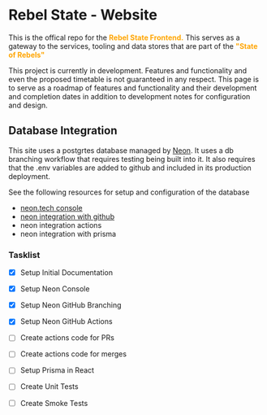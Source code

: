 <style>
.brandName {
  font-weight:bolder;
  color:orange;
}
</style>

<h1> Rebel State - Website</h1>

This is the offical repo for the <span class="brandName">Rebel State Frontend.</span> This serves as a gateway to the services, tooling and data stores that are part of the <span class="brandName">"State of Rebels"</span>

This project is currently in development. Features and functionality and even the proposed timetable is not guaranteed in any respect. This page is to serve as a roadmap of features and functionality and their development and completion dates in addition to development notes for configuration and design.


## Database Integration
 This site uses a postgrtes database managed by [Neon](https://neon.tech). It uses a db branching workflow that requires testing being built into it.  It also requires that the .env variables are added to github and included in its production deployment.

See the following resources for setup and configuration of the database
- [neon.tech console](https://console.neon.tech/app/projects)
- [neon integration with github](https://neon.tech/docs/guides/neon-github-integration)
- neon integration actions
- neon integration with prisma 
 
 ### Tasklist
 + [x] Setup Initial Documentation
 + [X] Setup Neon Console
 + [x] Setup Neon GitHub Branching
 + [x] Setup Neon GitHub Actions
 + [ ] Create actions code for PRs
 + [ ] Create actions code for merges
 + [ ] Setup Prisma in React
 + [ ] Create Unit Tests
 + [ ] Create Smoke Tests
 

 

 



